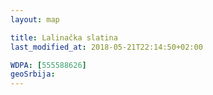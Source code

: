 ```yaml
---
layout: map

title: Lalinačka slatina
last_modified_at: 2018-05-21T22:14:50+02:00

WDPA: [555588626]
geoSrbija:
---
```

